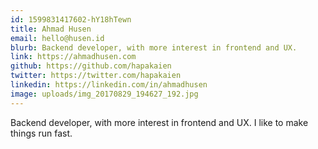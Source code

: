 ```yaml
---
id: 1599831417602-hY18hTewn
title: Ahmad Husen
email: hello@husen.id
blurb: Backend developer, with more interest in frontend and UX.
link: https://ahmadhusen.com
github: https://github.com/hapakaien
twitter: https://twitter.com/hapakaien
linkedin: https://linkedin.com/in/ahmadhusen
image: uploads/img_20170829_194627_192.jpg
---
```

Backend developer, with more interest in frontend and UX. I like to make things run fast.